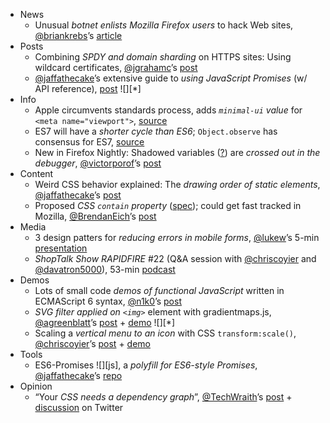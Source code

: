  - News
   - Unusual *botnet enlists Mozilla Firefox users* to hack Web sites, [@briankrebs]()’s [article](http://krebsonsecurity.com/2013/12/botnet-enlists-firefox-users-to-hack-web-sites/)
 - Posts
   - Combining *SPDY and domain sharding* on HTTPS sites: Using wildcard certificates, [@jgrahamc]()’s [post](http://calendar.perfplanet.com/2013/spdy-domain-sharding/)
   - [@jaffathecake]()’s extensive guide to *using JavaScript Promises* (w/ API reference), [post](http://www.html5rocks.com/en/tutorials/es6/promises/) ![][*]
 - Info
   - Apple circumvents standards process, adds *`minimal-ui` value* for `<meta name="viewport">`, [source](https://twitter.com/andreasbovens/status/412539269463277568)
   - ES7 will have a *shorter cycle than ES6*; `Object.observe` has consensus for ES7, [source](https://twitter.com/rwaldron/status/412373048042352640)
   - New in Firefox Nightly: Shadowed variables ([?](http://stackoverflow.com/a/5373899/425275)) are *crossed out in the debugger*, [@victorporof]()’s [post](https://twitter.com/victorporof/status/412485521605402624)
 - Content
   - Weird CSS behavior explained: The *drawing order of static elements*, [@jaffathecake]()’s [post](https://twitter.com/jaffathecake/status/412504583844270080)
   - Proposed *CSS `contain` property* ([spec](http://dev.w3.org/csswg/css-containment/)); could get fast tracked in Mozilla, [@BrendanEich]()’s [post](https://twitter.com/BrendanEich/status/412421371545673728)
 - Media
   - 3 design patters for *reducing errors in mobile forms*, [@lukew]()’s 5-min [presentation](http://software.intel.com/en-us/videos/how-to-reduce-errors-in-forms)
   - *ShopTalk Show RAPIDFIRE* #22 (Q&A session with [@chriscoyier]() and [@davatron5000]()), 53-min [podcast](http://shoptalkshow.com/episodes/096-rapidfire-22/)
 - Demos
   - Lots of small code *demos of functional JavaScript* written in ECMAScript 6 syntax, [@n1k0]()’s [post](https://nicolas.perriault.net/code/2013/functional-javascript-for-crawling-the-web/)
   - *SVG filter applied on `<img>`* element with gradientmaps.js, [@agreenblatt]()’s [post](http://blattchat.com/2013/08/13/practical-gradient-map-use-case/) + [demo](http://codepen.io/awgreenblatt/pen/vFyqI) ![][*]
   - Scaling a *vertical menu to an icon* with CSS `transform:scale()`, [@chriscoyier]()’s [post](http://css-tricks.com/line-menu-icon-menu/) + [demo](http://codepen.io/chriscoyier/pen/Iraiy)
 - Tools
   - ES6-Promises ![][js], a *polyfill for ES6-style Promises*, [@jaffathecake]()’s [repo](https://github.com/jakearchibald/ES6-Promises)
 - Opinion
   - “Your *CSS needs a dependency graph*”, [@TechWraith]()’s [post](http://techwraith.com/your-css-needs-a-dependency-graph-too.html) + [discussion](https://twitter.com/TechWraith/status/412624141401870336) on Twitter
